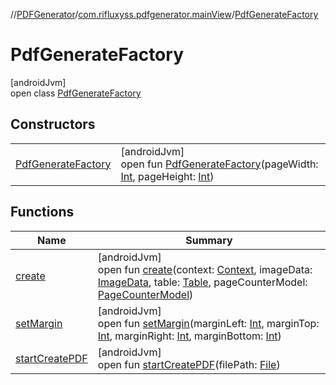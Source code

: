 //[PDFGenerator](../../../index.md)/[com.rifluxyss.pdfgenerator.mainView](../index.md)/[PdfGenerateFactory](index.md)

# PdfGenerateFactory

[androidJvm]\
open class [PdfGenerateFactory](index.md)

## Constructors

| | |
|---|---|
| [PdfGenerateFactory](-pdf-generate-factory.md) | [androidJvm]<br>open fun [PdfGenerateFactory](-pdf-generate-factory.md)(pageWidth: [Int](https://kotlinlang.org/api/latest/jvm/stdlib/kotlin/-int/index.html), pageHeight: [Int](https://kotlinlang.org/api/latest/jvm/stdlib/kotlin/-int/index.html)) |

## Functions

| Name | Summary |
|---|---|
| [create](create.md) | [androidJvm]<br>open fun [create](create.md)(context: [Context](https://developer.android.com/reference/kotlin/android/content/Context.html), imageData: [ImageData](../../com.rifluxyss.pdfgenerator.image/-image-data/index.md), table: [Table](../../com.rifluxyss.pdfgenerator.structure/-table/index.md), pageCounterModel: [PageCounterModel](../../com.rifluxyss.pdfgenerator.model/-page-counter-model/index.md)) |
| [setMargin](set-margin.md) | [androidJvm]<br>open fun [setMargin](set-margin.md)(marginLeft: [Int](https://kotlinlang.org/api/latest/jvm/stdlib/kotlin/-int/index.html), marginTop: [Int](https://kotlinlang.org/api/latest/jvm/stdlib/kotlin/-int/index.html), marginRight: [Int](https://kotlinlang.org/api/latest/jvm/stdlib/kotlin/-int/index.html), marginBottom: [Int](https://kotlinlang.org/api/latest/jvm/stdlib/kotlin/-int/index.html)) |
| [startCreatePDF](start-create-p-d-f.md) | [androidJvm]<br>open fun [startCreatePDF](start-create-p-d-f.md)(filePath: [File](https://developer.android.com/reference/kotlin/java/io/File.html)) |

